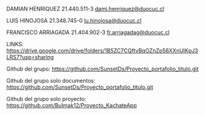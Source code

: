 DAMIAN HENRIQUEZ       21.440.511-3   dami.henriquez@duocuc.cl

LUIS HINOJOSA                 21.348.745-0   lu.hinojosa@duocuc.cl

FRANCISCO ARRIAGADA      21.404.902-3   fr.arriagadag@duocuc.cl


LINKS:
https://drive.google.com/drive/folders/1B5ZC7CQftvBqOZnZp56XXnUlKpJ3LRS7?usp=sharing

Github del grupo: https://github.com/SunsetDs/Proyecto_portafolio_titulo.git

Github del grupo solo documentos: https://github.com/SunsetDs/Proyecto_portafolio_titulo.git

Github del grupo solo proyecto: https://github.com/Bulmak12/Proyecto_KachateApp
